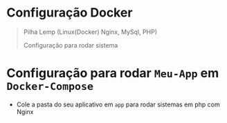 # Configuração Docker

> Pilha Lemp (Linux(Docker) Nginx, MySql, PHP)
>
> Configuração para rodar sistema
# Configuração para rodar `Meu-App` em `Docker-Compose`

* Cole a pasta do seu aplicativo em `app` para rodar sistemas em php com Nginx